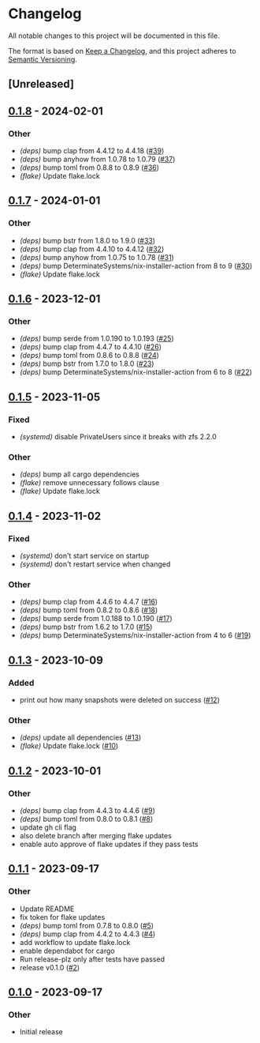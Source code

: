 # Changelog
All notable changes to this project will be documented in this file.

The format is based on [Keep a Changelog](https://keepachangelog.com/en/1.0.0/),
and this project adheres to [Semantic Versioning](https://semver.org/spec/v2.0.0.html).

## [Unreleased]

## [0.1.8](https://github.com/ipetkov/shock/compare/v0.1.7...v0.1.8) - 2024-02-01

### Other
- *(deps)* bump clap from 4.4.12 to 4.4.18 ([#39](https://github.com/ipetkov/shock/pull/39))
- *(deps)* bump anyhow from 1.0.78 to 1.0.79 ([#37](https://github.com/ipetkov/shock/pull/37))
- *(deps)* bump toml from 0.8.8 to 0.8.9 ([#36](https://github.com/ipetkov/shock/pull/36))
- *(flake)* Update flake.lock

## [0.1.7](https://github.com/ipetkov/shock/compare/v0.1.6...v0.1.7) - 2024-01-01

### Other
- *(deps)* bump bstr from 1.8.0 to 1.9.0 ([#33](https://github.com/ipetkov/shock/pull/33))
- *(deps)* bump clap from 4.4.10 to 4.4.12 ([#32](https://github.com/ipetkov/shock/pull/32))
- *(deps)* bump anyhow from 1.0.75 to 1.0.78 ([#31](https://github.com/ipetkov/shock/pull/31))
- *(deps)* bump DeterminateSystems/nix-installer-action from 8 to 9 ([#30](https://github.com/ipetkov/shock/pull/30))
- *(flake)* Update flake.lock

## [0.1.6](https://github.com/ipetkov/shock/compare/v0.1.5...v0.1.6) - 2023-12-01

### Other
- *(deps)* bump serde from 1.0.190 to 1.0.193 ([#25](https://github.com/ipetkov/shock/pull/25))
- *(deps)* bump clap from 4.4.7 to 4.4.10 ([#26](https://github.com/ipetkov/shock/pull/26))
- *(deps)* bump toml from 0.8.6 to 0.8.8 ([#24](https://github.com/ipetkov/shock/pull/24))
- *(deps)* bump bstr from 1.7.0 to 1.8.0 ([#23](https://github.com/ipetkov/shock/pull/23))
- *(deps)* bump DeterminateSystems/nix-installer-action from 6 to 8 ([#22](https://github.com/ipetkov/shock/pull/22))

## [0.1.5](https://github.com/ipetkov/shock/compare/v0.1.4...v0.1.5) - 2023-11-05

### Fixed
- *(systemd)* disable PrivateUsers since it breaks with zfs 2.2.0

### Other
- *(deps)* bump all cargo dependencies
- *(flake)* remove unnecessary follows clause
- *(flake)* Update flake.lock

## [0.1.4](https://github.com/ipetkov/shock/compare/v0.1.3...v0.1.4) - 2023-11-02

### Fixed
- *(systemd)* don't start service on startup
- *(systemd)* don't restart service when changed

### Other
- *(deps)* bump clap from 4.4.6 to 4.4.7 ([#16](https://github.com/ipetkov/shock/pull/16))
- *(deps)* bump toml from 0.8.2 to 0.8.6 ([#18](https://github.com/ipetkov/shock/pull/18))
- *(deps)* bump serde from 1.0.188 to 1.0.190 ([#17](https://github.com/ipetkov/shock/pull/17))
- *(deps)* bump bstr from 1.6.2 to 1.7.0 ([#15](https://github.com/ipetkov/shock/pull/15))
- *(deps)* bump DeterminateSystems/nix-installer-action from 4 to 6 ([#19](https://github.com/ipetkov/shock/pull/19))

## [0.1.3](https://github.com/ipetkov/shock/compare/v0.1.2...v0.1.3) - 2023-10-09

### Added
- print out how many snapshots were deleted on success ([#12](https://github.com/ipetkov/shock/pull/12))

### Other
- *(deps)* update all dependencies ([#13](https://github.com/ipetkov/shock/pull/13))
- *(flake)* Update flake.lock ([#10](https://github.com/ipetkov/shock/pull/10))

## [0.1.2](https://github.com/ipetkov/shock/compare/v0.1.1...v0.1.2) - 2023-10-01

### Other
- *(deps)* bump clap from 4.4.3 to 4.4.6 ([#9](https://github.com/ipetkov/shock/pull/9))
- *(deps)* bump toml from 0.8.0 to 0.8.1 ([#8](https://github.com/ipetkov/shock/pull/8))
- update gh cli flag
- also delete branch after merging flake updates
- enable auto approve of flake updates if they pass tests

## [0.1.1](https://github.com/ipetkov/shock/compare/v0.1.0...v0.1.1) - 2023-09-17

### Other
- Update README
- fix token for flake updates
- *(deps)* bump toml from 0.7.8 to 0.8.0 ([#5](https://github.com/ipetkov/shock/pull/5))
- *(deps)* bump clap from 4.4.2 to 4.4.3 ([#4](https://github.com/ipetkov/shock/pull/4))
- add workflow to update flake.lock
- enable dependabot for cargo
- Run release-plz only after tests have passed
- release v0.1.0 ([#2](https://github.com/ipetkov/shock/pull/2))

## [0.1.0](https://github.com/ipetkov/shock/releases/tag/v0.1.0) - 2023-09-17

### Other
- Initial release
